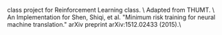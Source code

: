 class project for Reinforcement Learning class. \\
Adapted from THUMT. \\
An Implementation for Shen, Shiqi, et al. "Minimum risk training for neural machine translation." arXiv preprint arXiv:1512.02433 (2015).\\
